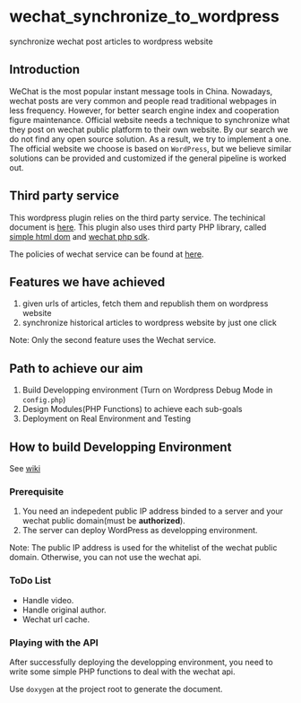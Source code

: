 # wechat_synchronize_to_wordpress
synchronize wechat post articles to wordpress website
## Introduction
WeChat is the most popular instant message tools in China. Nowadays, wechat posts are very common and people read traditional webpages in less frequency. 
However, for better search engine index and cooperation figure maintenance. 
Official website needs a technique to synchronize what they post on wechat public platform to their own website. 
By our search we do not find any open source solution. 
As a result, we try to implement a one. 
The official website we choose is based on `WordPress`, 
but we believe similar solutions can be provided and customized if the general pipeline is worked out. 

## Third party service
This wordpress plugin relies on the third party service. The techinical document is [here](https://mp.weixin.qq.com/wiki).
This plugin also uses third party PHP library, called [simple html dom](https://github.com/demonkoryu/php-simple-html-dom)
and [wechat php sdk](https://github.com/gaoming13/wechat-php-sdk).

The policies of wechat service can be found at [here](https://mp.weixin.qq.com/cgi-bin/announce?action=getannouncement&key=1503979103&version=1&lang=zh_CN&platform=2).

## Features we have achieved

1. given urls of articles, fetch them and republish them on wordpress website
1. synchronize historical articles to wordpress website by just one click

Note: Only the second feature uses the Wechat service.

## Path to achieve our aim

1. Build Developping environment (Turn on Wordpress Debug Mode in `config.php`)
1. Design Modules(PHP Functions) to achieve each sub-goals
1. Deployment on Real Environment and Testing

## How to build Developping Environment
See [wiki](https://github.com/zhaofeng-shu33/wechat_synchronize_to_wordpress/wiki/Developping-Environment)

### Prerequisite

1. You need an indepedent public IP address binded to a server and your wechat public domain(must be **authorized**).
2. The server can deploy WordPress as developping environment.

Note: The public IP address is used for the whitelist of the wechat public domain. Otherwise, you can not use the wechat api.
### ToDo List

* Handle video.
* Handle original author.
* Wechat url cache.
### Playing with the API

After successfully deploying the developping environment, you need to write some simple PHP functions to deal with the wechat api.

Use `doxygen` at the project root to generate the document.
